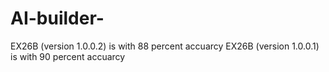 # AI-builder-
EX26B (version 1.0.0.2) is with 88 percent accuarcy
EX26B (version 1.0.0.1) is with 90 percent accuarcy
